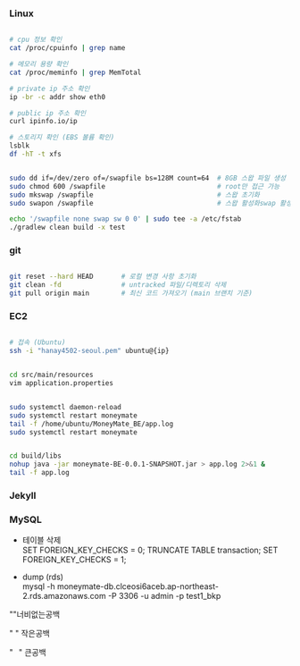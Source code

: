 

### Linux 

```bash

# cpu 정보 확인
cat /proc/cpuinfo | grep name

# 메모리 용량 확인
cat /proc/meminfo | grep MemTotal

# private ip 주소 확인
ip -br -c addr show eth0

# public ip 주소 확인
curl ipinfo.io/ip

# 스토리지 확인 (EBS 볼륨 확인)
lsblk
df -hT -t xfs


sudo dd if=/dev/zero of=/swapfile bs=128M count=64  # 8GB 스왑 파일 생성
sudo chmod 600 /swapfile                            # root만 접근 가능
sudo mkswap /swapfile                               # 스왑 초기화
sudo swapon /swapfile                               # 스왑 활성화swap 활성화 sudo swapon /swapfile

echo '/swapfile none swap sw 0 0' | sudo tee -a /etc/fstab
./gradlew clean build -x test


```





### git

```bash

git reset --hard HEAD       # 로컬 변경 사항 초기화
git clean -fd               # untracked 파일/디렉토리 삭제
git pull origin main        # 최신 코드 가져오기 (main 브랜치 기준)


```




### EC2

```bash

# 접속 (Ubuntu)
ssh -i "hanay4502-seoul.pem" ubuntu@{ip}


```



``` bash

cd src/main/resources
vim application.properties


sudo systemctl daemon-reload
sudo systemctl restart moneymate
tail -f /home/ubuntu/MoneyMate_BE/app.log
sudo systemctl restart moneymate


cd build/libs
nohup java -jar moneymate-BE-0.0.1-SNAPSHOT.jar > app.log 2>&1 &
tail -f app.log


```





### Jekyll










### MySQL


- 테이블 삭제 <br>
SET FOREIGN_KEY_CHECKS = 0;
TRUNCATE TABLE transaction;
SET FOREIGN_KEY_CHECKS = 1;



- dump (rds) <br>
mysql -h moneymate-db.clceosi6aceb.ap-northeast-2.rds.amazonaws.com -P 3306 -u admin -p test1_bkp






"​"너비없는공백 

" " 작은공백 

"⠀" 큰공백
